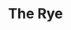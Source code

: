 ---
title: 'The Rye'
episode: 11
pc: 711
written: Carol Leifer
directed: Andy Ackerman
aired: January 4, 1996
imdb: 'http://www.imdb.com/title/tt0697769/'
wiki: 'https://en.wikipedia.org/wiki/The_Rye'
taxonomy:
    category:
        - episode
---